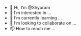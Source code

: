 - 👋 Hi, I’m @Shyoram
- 👀 I’m interested in ...
- 🌱 I’m currently learning ...
- 💞️ I’m looking to collaborate on ...
- 📫 How to reach me ...

<!---
Shyoram/Shyoram is a ✨ special ✨ repository because its `README.md` (this file) appears on your GitHub profile.
You can click the Preview link to take a look at your changes.
--->

